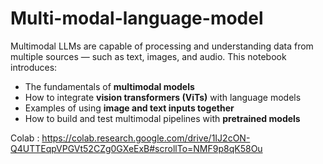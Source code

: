 # Multi-modal-language-model

Multimodal LLMs are capable of processing and understanding data from multiple sources — such as text, images, and audio. This notebook introduces:

- The fundamentals of **multimodal models**
- How to integrate **vision transformers (ViTs)** with language models
- Examples of using **image and text inputs together**
- How to build and test multimodal pipelines with **pretrained models**
  
Colab : https://colab.research.google.com/drive/1IJ2cON-Q4UTTEqpVPGVt52CZg0GXeExB#scrollTo=NMF9p8qK58Ou
